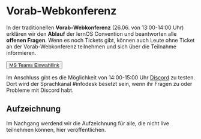 # Vorab-Webkonferenz

In der traditionellen **Vorab-Webkonferenz** (26.06. von 13:00-14:00 Uhr) erklären wir den **Ablauf** der lernOS Convention und beantworten alle **offenen Fragen**. Wenn es noch Tickets gibt, können auch Leute ohne Ticket an der Vorab-Webkonferenz teilnehmen und sich über die Teilnahme informieren.

<button type="button"><a href="https://teams.microsoft.com/l/meetup-join/19%3ameeting_YTkwZmRiNDQtNmU5NC00MTlmLWJmYzYtZjc1YzVhZjUwNThm%40thread.v2/0?context=%7b%22Tid%22%3a%2293e1683c-5df4-46ff-8c5a-de6f62e19d5d%22%2c%22Oid%22%3a%224ccf8014-474c-408c-a8c2-26208c8c4919%22%7d" target="_blank">MS Teams Einwahllink</a></button>

Im Anschluss gibt es die Möglichkeit von 14:00-15:00 Uhr [Discord](discord.md) zu testen. Dort wird der Sprachkanal #infodesk besetzt sein, wenn ihr Fragen zu oder Probleme mit Discord habt.

## Aufzeichnung

Im Nachgang werdend wir die Aufzeichnung für alle, die nicht live teilnehmen können, hier veröffentlichen.